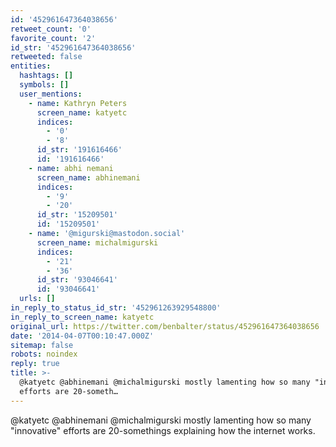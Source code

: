 ```yaml
---
id: '452961647364038656'
retweet_count: '0'
favorite_count: '2'
id_str: '452961647364038656'
retweeted: false
entities:
  hashtags: []
  symbols: []
  user_mentions:
    - name: Kathryn Peters
      screen_name: katyetc
      indices:
        - '0'
        - '8'
      id_str: '191616466'
      id: '191616466'
    - name: abhi nemani
      screen_name: abhinemani
      indices:
        - '9'
        - '20'
      id_str: '15209501'
      id: '15209501'
    - name: '@migurski@mastodon.social'
      screen_name: michalmigurski
      indices:
        - '21'
        - '36'
      id_str: '93046641'
      id: '93046641'
  urls: []
in_reply_to_status_id_str: '452961263929548800'
in_reply_to_screen_name: katyetc
original_url: https://twitter.com/benbalter/status/452961647364038656
date: '2014-04-07T00:10:47.000Z'
sitemap: false
robots: noindex
reply: true
title: >-
  @katyetc @abhinemani @michalmigurski mostly lamenting how so many "innovative"
  efforts are 20-someth…
---
```


@katyetc @abhinemani @michalmigurski mostly lamenting how so many "innovative" efforts are 20-somethings explaining how the internet works.